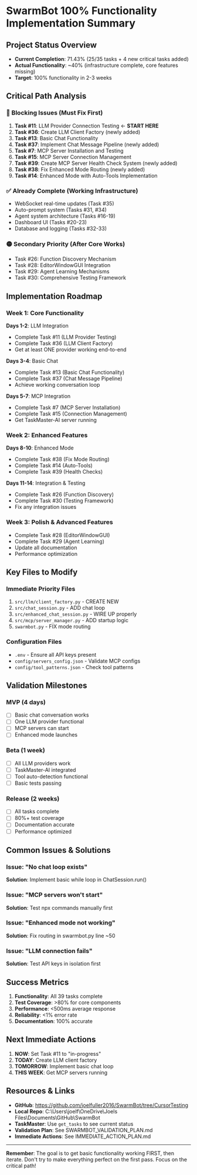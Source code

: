 # SwarmBot 100% Functionality Implementation Summary

## Project Status Overview
- **Current Completion**: 71.43% (25/35 tasks + 4 new critical tasks added)
- **Actual Functionality**: ~40% (infrastructure complete, core features missing)
- **Target**: 100% functionality in 2-3 weeks

## Critical Path Analysis

### 🔴 Blocking Issues (Must Fix First)
1. **Task #11**: LLM Provider Connection Testing ← **START HERE**
2. **Task #36**: Create LLM Client Factory (newly added)
3. **Task #13**: Basic Chat Functionality
4. **Task #37**: Implement Chat Message Pipeline (newly added)
5. **Task #7**: MCP Server Installation and Testing
6. **Task #15**: MCP Server Connection Management
7. **Task #39**: Create MCP Server Health Check System (newly added)
8. **Task #38**: Fix Enhanced Mode Routing (newly added)
9. **Task #14**: Enhanced Mode with Auto-Tools Implementation

### ✅ Already Complete (Working Infrastructure)
- WebSocket real-time updates (Task #35)
- Auto-prompt system (Tasks #31, #34)
- Agent system architecture (Tasks #16-19)
- Dashboard UI (Tasks #20-23)
- Database and logging (Tasks #32-33)

### 🟡 Secondary Priority (After Core Works)
- Task #26: Function Discovery Mechanism
- Task #28: EditorWindowGUI Integration
- Task #29: Agent Learning Mechanisms
- Task #30: Comprehensive Testing Framework

## Implementation Roadmap

### Week 1: Core Functionality
**Days 1-2**: LLM Integration
- Complete Task #11 (LLM Provider Testing)
- Complete Task #36 (LLM Client Factory)
- Get at least ONE provider working end-to-end

**Days 3-4**: Basic Chat
- Complete Task #13 (Basic Chat Functionality)
- Complete Task #37 (Chat Message Pipeline)
- Achieve working conversation loop

**Days 5-7**: MCP Integration
- Complete Task #7 (MCP Server Installation)
- Complete Task #15 (Connection Management)
- Get TaskMaster-AI server running

### Week 2: Enhanced Features
**Days 8-10**: Enhanced Mode
- Complete Task #38 (Fix Mode Routing)
- Complete Task #14 (Auto-Tools)
- Complete Task #39 (Health Checks)

**Days 11-14**: Integration & Testing
- Complete Task #26 (Function Discovery)
- Complete Task #30 (Testing Framework)
- Fix any integration issues

### Week 3: Polish & Advanced Features
- Complete Task #28 (EditorWindowGUI)
- Complete Task #29 (Agent Learning)
- Update all documentation
- Performance optimization

## Key Files to Modify

### Immediate Priority Files
1. `src/llm/client_factory.py` - CREATE NEW
2. `src/chat_session.py` - ADD chat loop
3. `src/enhanced_chat_session.py` - WIRE UP properly
4. `src/mcp/server_manager.py` - ADD startup logic
5. `swarmbot.py` - FIX mode routing

### Configuration Files
- `.env` - Ensure all API keys present
- `config/servers_config.json` - Validate MCP configs
- `config/tool_patterns.json` - Check tool patterns

## Validation Milestones

### MVP (4 days)
- [ ] Basic chat conversation works
- [ ] One LLM provider functional
- [ ] MCP servers can start
- [ ] Enhanced mode launches

### Beta (1 week)
- [ ] All LLM providers work
- [ ] TaskMaster-AI integrated
- [ ] Tool auto-detection functional
- [ ] Basic tests passing

### Release (2 weeks)
- [ ] All tasks complete
- [ ] 80%+ test coverage
- [ ] Documentation accurate
- [ ] Performance optimized

## Common Issues & Solutions

### Issue: "No chat loop exists"
**Solution**: Implement basic while loop in ChatSession.run()

### Issue: "MCP servers won't start"
**Solution**: Test npx commands manually first

### Issue: "Enhanced mode not working"
**Solution**: Fix routing in swarmbot.py line ~50

### Issue: "LLM connection fails"
**Solution**: Test API keys in isolation first

## Success Metrics

1. **Functionality**: All 39 tasks complete
2. **Test Coverage**: >80% for core components
3. **Performance**: <500ms average response
4. **Reliability**: <1% error rate
5. **Documentation**: 100% accurate

## Next Immediate Actions

1. **NOW**: Set Task #11 to "in-progress"
2. **TODAY**: Create LLM client factory
3. **TOMORROW**: Implement basic chat loop
4. **THIS WEEK**: Get MCP servers running

## Resources & Links

- **GitHub**: https://github.com/joelfuller2016/SwarmBot/tree/CursorTesting
- **Local Repo**: C:\Users\joelf\OneDrive\Joels Files\Documents\GitHub\SwarmBot
- **TaskMaster**: Use `get_tasks` to see current status
- **Validation Plan**: See SWARMBOT_VALIDATION_PLAN.md
- **Immediate Actions**: See IMMEDIATE_ACTION_PLAN.md

---

**Remember**: The goal is to get basic functionality working FIRST, then iterate. Don't try to make everything perfect on the first pass. Focus on the critical path!
